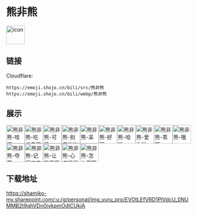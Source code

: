 # 熊非熊
<img src="https://emoji.shojo.cn/bili/src/熊非熊/icon.png" width="50" height="50" alt="icon">

## 链接
Cloudflare:
```
https://emoji.shojo.cn/bili/src/熊非熊
https://emoji.shojo.cn/bili/webp/熊非熊
```
## 展示
<img src="https://emoji.shojo.cn/bili/src/熊非熊/熊非熊-哇哦.png" width="50" height="50" alt="熊非熊-哇哦"><img src="https://emoji.shojo.cn/bili/src/熊非熊/熊非熊-吃瓜专用.png" width="50" height="50" alt="熊非熊-吃瓜专用"><img src="https://emoji.shojo.cn/bili/src/熊非熊/熊非熊-可爱.png" width="50" height="50" alt="熊非熊-可爱"><img src="https://emoji.shojo.cn/bili/src/熊非熊/熊非熊-别来沾边.png" width="50" height="50" alt="熊非熊-别来沾边"><img src="https://emoji.shojo.cn/bili/src/熊非熊/熊非熊-呆.png" width="50" height="50" alt="熊非熊-呆"><img src="https://emoji.shojo.cn/bili/src/熊非熊/熊非熊-好困.png" width="50" height="50" alt="熊非熊-好困"><img src="https://emoji.shojo.cn/bili/src/熊非熊/熊非熊-哈喽.png" width="50" height="50" alt="熊非熊-哈喽"><img src="https://emoji.shojo.cn/bili/src/熊非熊/熊非熊-爱你哟.png" width="50" height="50" alt="熊非熊-爱你哟"><img src="https://emoji.shojo.cn/bili/src/熊非熊/熊非熊-乖巧.png" width="50" height="50" alt="熊非熊-乖巧"><img src="https://emoji.shojo.cn/bili/src/熊非熊/熊非熊-哦.png" width="50" height="50" alt="熊非熊-哦"><img src="https://emoji.shojo.cn/bili/src/熊非熊/熊非熊-夺笋.png" width="50" height="50" alt="熊非熊-夺笋"><img src="https://emoji.shojo.cn/bili/src/熊非熊/熊非熊-记得三连.png" width="50" height="50" alt="熊非熊-记得三连"><img src="https://emoji.shojo.cn/bili/src/熊非熊/熊非熊-让我康康.png" width="50" height="50" alt="熊非熊-让我康康"><img src="https://emoji.shojo.cn/bili/src/熊非熊/熊非熊-心疼哥哥.png" width="50" height="50" alt="熊非熊-心疼哥哥"><img src="https://emoji.shojo.cn/bili/src/熊非熊/熊非熊-怎么不算.png" width="50" height="50" alt="熊非熊-怎么不算">

## 下载地址

https://shamiko-my.sharepoint.com/:u:/g/personal/img_yuru_pro/EVOtLEfVRD1PlVdcU_0NUMMB2t9qhVDn0jykpmOdICUkjA